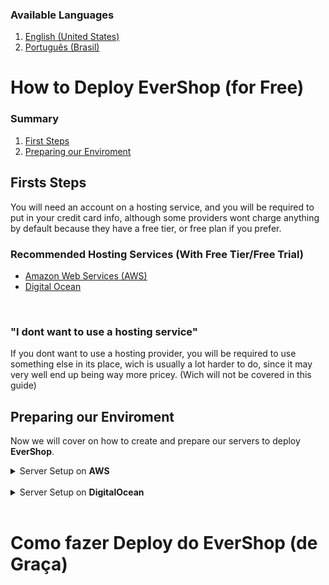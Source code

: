 ### Available Languages

1. [English (United States)](#en-US)
2. [Português (Brasil)](#pt-BR)

<a id="en-US"></a>

# How to Deploy **EverShop** (for Free)

### Summary

1. [First Steps](#en-US-First-Steps)
2. [Preparing our Enviroment](#en-US-Preparing-our-Enviroment)

<a id="en-US-First-Steps"></a>

## Firsts Steps

You will need an account on a hosting service, and you will be required to put in your credit card info, although some providers wont charge anything by default because they have a free tier, or free plan if you prefer.

### Recommended Hosting Services (With **Free Tier**/**Free Trial**)

-   [Amazon Web Services (AWS)](https://aws.amazon.com/free/)
-   [Digital Ocean](https://www.digitalocean.com/)

</br>

### "I dont want to use a hosting service"

If you dont want to use a hosting provider, you will be required to use something else in its place, wich is usually a lot harder to do, since it may very well end up being way more pricey. (Wich will not be covered in this guide)

<a id="en-US-Preparing-our-Enviroment"></a>

## Preparing our Enviroment

Now we will cover on how to create and prepare our servers to deploy **EverShop**.

<details>
<summary>Server Setup on <strong>AWS</strong></summary>

Right after you successfully registered, you will land in this page

</details>

</br>

<details>
<summary>Server Setup on <strong>DigitalOcean</strong></summary>

Content

</details>

</br>

<a id="pt-BR"></a>

# Como fazer Deploy do **EverShop** (de Graça)
